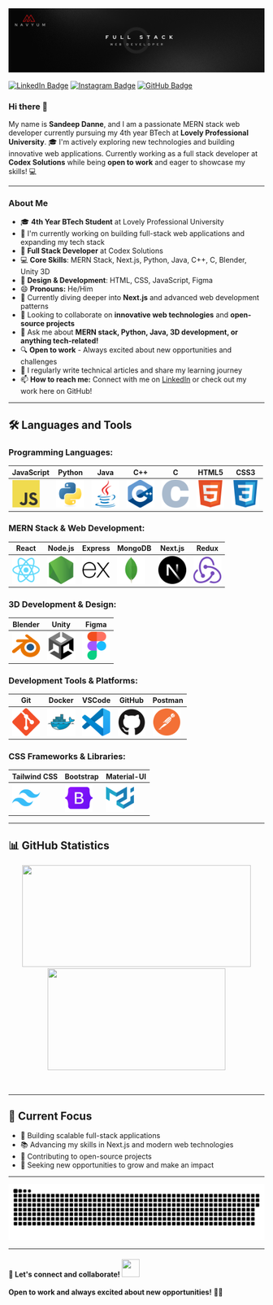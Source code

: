 <img src="./assets/Navyum (Cover Image).png">

[![LinkedIn Badge](https://img.shields.io/badge/LinkedIn-Profile-informational?style=flat&logo=linkedin&logoColor=white&color=0D76A8)](https://www.linkedin.com/in/sandeep-danne/)
[![Instagram Badge](https://img.shields.io/badge/Instagram-Profile-informational?style=flat&logo=instagram&logoColor=white&color=E4405F)](https://www.instagram.com/sandeep_1418_/)
[![GitHub Badge](https://img.shields.io/badge/GitHub-Profile-informational?style=flat&logo=github&logoColor=white&color=181717)](https://github.com/DANNE-SANDEEP)

### Hi there 👋
My name is **Sandeep Danne**, and I am a passionate MERN stack web developer currently pursuing my 4th year BTech at **Lovely Professional University**. 🎓 I'm actively exploring new technologies and building innovative web applications. Currently working as a full stack developer at **Codex Solutions** while being **open to work** and eager to showcase my skills! 💻

---

### About Me
- 🎓 **4th Year BTech Student** at Lovely Professional University
- 🔭 I'm currently working on building full-stack web applications and expanding my tech stack
- 💼 **Full Stack Developer** at Codex Solutions
- 💻 **Core Skills**: MERN Stack, Next.js, Python, Java, C++, C, Blender, Unity 3D
- 🎨 **Design & Development**: HTML, CSS, JavaScript, Figma
- 😄 **Pronouns:** He/Him
- 🌱 Currently diving deeper into **Next.js** and advanced web development patterns
- 👯 Looking to collaborate on **innovative web technologies** and **open-source projects**
- 💬 Ask me about **MERN stack, Python, Java, 3D development, or anything tech-related!**
- 🔍 **Open to work** - Always excited about new opportunities and challenges
- 📝 I regularly write technical articles and share my learning journey
- 📫 **How to reach me:** Connect with me on [LinkedIn](https://www.linkedin.com/in/sandeep-danne/) or check out my work here on GitHub!

---

## 🛠️ Languages and Tools 

<div>

### Programming Languages:
| JavaScript | Python | Java | C++ | C | HTML5 | CSS3 |
|------------|--------|------|-----|---|-------|------|
| <img src="https://github.com/devicons/devicon/blob/master/icons/javascript/javascript-original.svg" title="JavaScript" alt="JavaScript" width="55" height="55"/> | <img src="https://github.com/devicons/devicon/blob/master/icons/python/python-original.svg" title="Python" alt="Python" width="55" height="55"/> | <img src="https://github.com/devicons/devicon/blob/master/icons/java/java-original.svg" title="Java" alt="Java" width="55" height="55"/> | <img src="https://github.com/devicons/devicon/blob/master/icons/cplusplus/cplusplus-original.svg" title="C++" alt="C++" width="55" height="55"/> | <img src="https://github.com/devicons/devicon/blob/master/icons/c/c-original.svg" title="C" alt="C" width="55" height="55"/> | <img src="https://github.com/devicons/devicon/blob/master/icons/html5/html5-original.svg" title="HTML5" alt="HTML5" width="55" height="55"/> | <img src="https://github.com/devicons/devicon/blob/master/icons/css3/css3-original.svg" title="CSS3" alt="CSS3" width="55" height="55"/> |

### MERN Stack & Web Development:
| React | Node.js | Express | MongoDB | Next.js | Redux |
|-------|---------|---------|---------|---------|-------|
| <img src="https://github.com/devicons/devicon/blob/master/icons/react/react-original.svg" title="ReactJS" alt="ReactJS" width="55" height="55"/> | <img src="https://github.com/devicons/devicon/blob/master/icons/nodejs/nodejs-original.svg" title="NodeJS" alt="NodeJS" width="55" height="55"/> | <img src="https://github.com/devicons/devicon/blob/master/icons/express/express-original.svg" title="Express" alt="Express" width="55" height="55"/> | <img src="https://github.com/devicons/devicon/blob/master/icons/mongodb/mongodb-original.svg" title="MongoDB" alt="MongoDB" width="55" height="55"/> | <img src="https://github.com/devicons/devicon/blob/master/icons/nextjs/nextjs-original.svg" title="NextJS" alt="NextJS" width="55" height="55"/> | <img src="https://github.com/devicons/devicon/blob/master/icons/redux/redux-original.svg" title="Redux" alt="Redux" width="55" height="55"/> |

### 3D Development & Design:
| Blender | Unity | Figma |
|---------|-------|-------|
| <img src="https://github.com/devicons/devicon/blob/master/icons/blender/blender-original.svg" title="Blender" alt="Blender" width="55" height="55"/> | <img src="https://github.com/devicons/devicon/blob/master/icons/unity/unity-original.svg" title="Unity 3D" alt="Unity 3D" width="55" height="55"/> | <img src="https://github.com/devicons/devicon/blob/master/icons/figma/figma-original.svg" title="Figma" alt="Figma" width="55" height="55"/> |

### Development Tools & Platforms:
| Git | Docker | VSCode | GitHub | Postman |
|-----|--------|--------|--------|---------|
| <img src="https://github.com/devicons/devicon/blob/master/icons/git/git-original.svg" title="Git" alt="Git" width="55" height="55"/> | <img src="https://github.com/devicons/devicon/blob/master/icons/docker/docker-original.svg" title="Docker" alt="Docker" width="55" height="55"/> | <img src="https://github.com/devicons/devicon/blob/master/icons/vscode/vscode-original.svg" title="VSCode" alt="VSCode" width="55" height="55"/> | <img src="https://github.com/devicons/devicon/blob/master/icons/github/github-original.svg" title="GitHub" alt="GitHub" width="55" height="55"/> | <img src="https://github.com/devicons/devicon/blob/master/icons/postman/postman-original.svg" title="Postman" alt="Postman" width="55" height="55"/> |

### CSS Frameworks & Libraries:
| Tailwind CSS | Bootstrap | Material-UI |
|--------------|-----------|-------------|
| <img src="https://github.com/devicons/devicon/blob/master/icons/tailwindcss/tailwindcss-original.svg" title="Tailwind CSS" alt="Tailwind CSS" width="55" height="55"/> | <img src="https://github.com/devicons/devicon/blob/master/icons/bootstrap/bootstrap-original.svg" title="Bootstrap" alt="Bootstrap" width="55" height="55"/> | <img src="https://github.com/devicons/devicon/blob/master/icons/materialui/materialui-original.svg" title="Material-UI" alt="Material-UI" width="55" height="55"/> |

</div>

---

## 📊 GitHub Statistics


<p align="center">
  <img width="450" height="200" src="https://github-readme-stats.vercel.app/api?username=DANNE-SANDEEP&show_icons=true&theme=vision-friendly-dark">
  <img width="350" height="200" src="https://github-readme-stats.vercel.app/api/top-langs/?username=DANNE-SANDEEP&size_weight=0.0005&count_weight=0.3&layout=compact&theme=vision-friendly-dark">
</p>

<div id="header" align="center">
  <img src="https://komarev.com/ghpvc/?username=DANNE-SANDEEP&style=for-the-badge&color=orange" alt=""/>
</div>

---

## 🎯 Current Focus
- 🚀 Building scalable full-stack applications
- 📚 Advancing my skills in Next.js and modern web technologies  
- 🤝 Contributing to open-source projects
- 💼 Seeking new opportunities to grow and make an impact

---

<!-- SNAKE ANIMATION -->
<p align="center">
 <img width="1000" src="./assets/github-snake.svg" alt="snake"/>
</p>

---

#### 🚀 Let's connect and collaborate! <img src="https://cultofthepartyparrot.com/parrots/hd/laptop_parrot.gif" width="35" height="35"/>

**Open to work and always excited about new opportunities!** 💼✨
